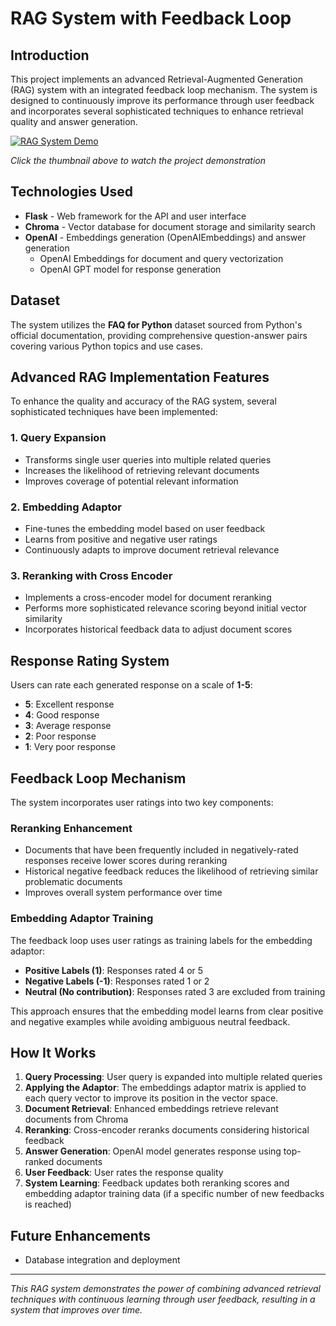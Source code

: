 # RAG System with Feedback Loop

## Introduction

This project implements an advanced Retrieval-Augmented Generation (RAG) system with an integrated feedback loop mechanism. The system is designed to continuously improve its performance through user feedback and incorporates several sophisticated techniques to enhance retrieval quality and answer generation.

[![RAG System Demo](https://img.youtube.com/vi/F6DEnkGSRow/maxresdefault.jpg)](https://www.youtube.com/watch?v=F6DEnkGSRow) 

*Click the thumbnail above to watch the project demonstration*

## Technologies Used

- **Flask** - Web framework for the API and user interface
- **Chroma** - Vector database for document storage and similarity search
- **OpenAI** - Embeddings generation (OpenAIEmbeddings) and answer generation
  - OpenAI Embeddings for document and query vectorization
  - OpenAI GPT model for response generation

## Dataset

The system utilizes the **FAQ for Python** dataset sourced from Python's official documentation, providing comprehensive question-answer pairs covering various Python topics and use cases.

## Advanced RAG Implementation Features

To enhance the quality and accuracy of the RAG system, several sophisticated techniques have been implemented:

### 1. Query Expansion
- Transforms single user queries into multiple related queries
- Increases the likelihood of retrieving relevant documents
- Improves coverage of potential relevant information

### 2. Embedding Adaptor
- Fine-tunes the embedding model based on user feedback
- Learns from positive and negative user ratings
- Continuously adapts to improve document retrieval relevance

### 3. Reranking with Cross Encoder
- Implements a cross-encoder model for document reranking
- Performs more sophisticated relevance scoring beyond initial vector similarity
- Incorporates historical feedback data to adjust document scores

## Response Rating System

Users can rate each generated response on a scale of **1-5**:
- **5**: Excellent response
- **4**: Good response
- **3**: Average response
- **2**: Poor response
- **1**: Very poor response

## Feedback Loop Mechanism

The system incorporates user ratings into two key components:

### Reranking Enhancement
- Documents that have been frequently included in negatively-rated responses receive lower scores during reranking
- Historical negative feedback reduces the likelihood of retrieving similar problematic documents
- Improves overall system performance over time

### Embedding Adaptor Training
The feedback loop uses user ratings as training labels for the embedding adaptor:

- **Positive Labels (1)**: Responses rated 4 or 5
- **Negative Labels (-1)**: Responses rated 1 or 2
- **Neutral (No contribution)**: Responses rated 3 are excluded from training

This approach ensures that the embedding model learns from clear positive and negative examples while avoiding ambiguous neutral feedback.

## How It Works

1. **Query Processing**: User query is expanded into multiple related queries
2. **Applying the Adaptor**: The embeddings adaptor matrix is applied to each query vector to improve its position in the vector space.
3. **Document Retrieval**: Enhanced embeddings retrieve relevant documents from Chroma
4. **Reranking**: Cross-encoder reranks documents considering historical feedback
5. **Answer Generation**: OpenAI model generates response using top-ranked documents
6. **User Feedback**: User rates the response quality
7. **System Learning**: Feedback updates both reranking scores and embedding adaptor training data (if a specific number of new feedbacks is reached)

## Future Enhancements

- Database integration and deployment

---

*This RAG system demonstrates the power of combining advanced retrieval techniques with continuous learning through user feedback, resulting in a system that improves over time.*

